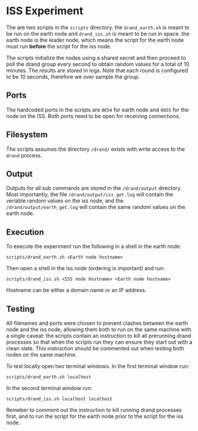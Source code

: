 
# ISS Experiment

The are two scripts in the `scripts` directory. the `drand_earth.sh` is meant
to be run on the earth node and `drand_iss.sh` is meant to be run in space. the
earth node is the leader node, which means the script for the earth node must
run **before** the script for the iss node.

The scripts initialize the nodes using a shared secret and then proceed to poll
the drand group every second to obtain random values for a total of 10 minutes.
The results are stored in logs. Note that each round is configured to be 10
seconds, therefore we over sample the group.

## Ports

The hardcoded ports in the scripts are `8654` for earth node and `8655` for the
node on the ISS. Both ports need to be open for receiving connections.

## Filesystem

The scripts assumes the directory `/drand/` exists with write access to the
`drand` process.

## Output

Outputs for all sub commands are stored in the `/drand/output` directory. Most
importantly, the file `/drand/output/iss_get.log` will contain the veriable
random values on the iss node, and the `/drand/output/earth_get.log` will
contain the same random values on the earth node.

## Execution

To execute the experiment run the following in a shell in the earth node:

    scripts/drand_earth.sh <Earth node hostname>

Then open a shell in the iss node (ordering is important) and run:

    scripts/drand_iss.sh <ISS node hostname> <Earth node hostname>

Hostname can be either a domain name or an IP address.

## Testing

All filenames and ports were chosen to prevent clashes between the earth node
and the iss node, allowing them both to run on the same machine with a single
caveat: the scripts contain an instruction to kill all prerunning drand
processes so that when the scripts run they can ensure they start out with a
clean slate. This instruction should be commented out when testing both nodes
on the same machine.

To test locally open two terminal windows. In the first terminal window run:

    scripts/drand_earth.sh localhost

In the second terminal window run:

    scripts/drand_iss.sh localhost localhost

Remeber to comment out the instruction to kill running drand processes first,
and to run the script for the earth node prior to the script for the iss node.


